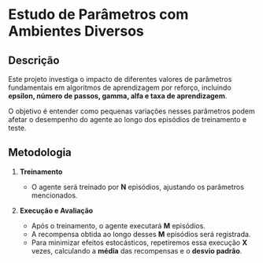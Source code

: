 # Estudo de Parâmetros com Ambientes Diversos  

## Descrição  

Este projeto investiga o impacto de diferentes valores de parâmetros fundamentais em algoritmos de aprendizagem por reforço, incluindo **epsilon, número de passos, gamma, alfa e taxa de aprendizagem**.  

O objetivo é entender como pequenas variações nesses parâmetros podem afetar o desempenho do agente ao longo dos episódios de treinamento e teste.  

## Metodologia  

1. **Treinamento**  
   - O agente será treinado por **N** episódios, ajustando os parâmetros mencionados.  

2. **Execução e Avaliação**  
   - Após o treinamento, o agente executará **M** episódios.  
   - A recompensa obtida ao longo desses **M** episódios será registrada.  
   - Para minimizar efeitos estocásticos, repetiremos essa execução **X** vezes, calculando a **média** das recompensas e o **desvio padrão**.  


